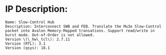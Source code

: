 # IP Description:

    Name: Slow-Control Hub
    Description: Interconnect SWB and FEB. Translate the Mu3e Slow-Control packet into Avalon Memory-Mapped transations. Support read/write in burst mode. Out-of-Order is not allowed.     
    Version \(\_hw\_tcl\): 2.7.11
    Version (RTL): 3.1  
    Version (qsys): 18.1  
